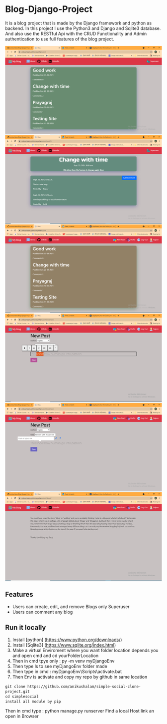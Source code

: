 # Blog-Django-Project
It is a blog project that is made by the Django framework and python as backend. In this project I use the Python3 and Django and Sqlite3 database. And also use the RESTful Api with the CRUD Functionality and Admin authentication to use full features of the blog project.

![Image 1](https://github.com/anikushalam/Blog-Django-Project/blob/main/screenshot/Screenshot1.png)  
![Image 2](https://github.com/anikushalam/Blog-Django-Project/blob/main/screenshot/Screenshot2.png)  
![Image 3](https://github.com/anikushalam/Blog-Django-Project/blob/main/screenshot/Screenshot3.png)  
![Image 4](https://github.com/anikushalam/Blog-Django-Project/blob/main/screenshot/Screenshot4.png)  
![Image 5](https://github.com/anikushalam/Blog-Django-Project/blob/main/screenshot/Screenshot5.png)  
![Image 6](https://github.com/anikushalam/Blog-Django-Project/blob/main/screenshot/Screenshot6.png)  

## Features
* Users can create, edit, and remove Blogs only Superuser
* Users can comment any blog

## Run it locally
1. Install [python] (https://www.python.org/downloads/)
2. Install [Sqlite3] (https://www.sqlite.org/index.html)
3. Make a virtual Enviroment where you want folder location depends you and open cmd and cd yourFolderLocation
4. Then in cmd tpye only : py -m venv myDjangoEnv
5. Then type ls to see myDjangoEnv folder made
6. Then type in cmd :  myDjangoEnv\Scripts\activate.bat
7. Then Env is activate and copy my repo by github in same location

```
git clone https://github.com/anikushalam/simple-social-clone-project.git
cd simplesocial
install all module by pip
``` 

Then in cmd type : python manage.py runserver
Find a local Host link an open in Browser

